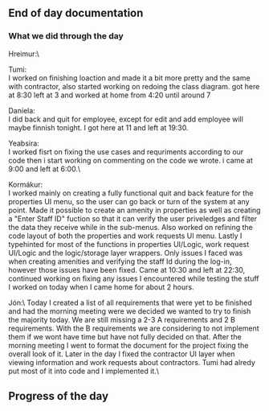 ## End of day documentation

### What we did through the day 
Hreimur:\


Tumi:\
I worked on finishing loaction and made it a bit more pretty and the same with contractor, also started working on redoing the class diagram. got here at 8:30 left at 3 and worked at home from 4:20 until around 7

Daníela:\
I did back and quit for employee, except for edit and add employee will maybe finnish tonight. I got here at 11 and left at 19:30.


Yeabsira:\
I worked fisrt on fixing the use cases and requriments according to our code then i start working on commenting on the code we wrote. i came at 9:00 and left at 6:00.\

Kormákur:\
I worked mainly on creating a fully functional quit and back feature for the properties UI menu, so the user can go back or turn of the system at any point. Made it possible to create an amenity in properties as well as creating a "Enter Staff ID" fuction so that it can verify the user priveledges and filter the data they receive while in the sub-menus. Also worked on refining the code layout of both the properties and work requests UI menu. Lastly I typehinted for most of the functions in properties UI/Logic, work request UI/Logic and the logic/storage layer wrappers. Only issues I faced was when creating amenities and verifying the staff Id during the log-in, however those issues have been fixed. Came at 10:30 and left at 22:30, continued working on fixing any issues I encountered while testing the stuff I worked on today when I came home for about 2 hours. 


Jón:\ Today I created a list of all requirements that were yet to be finished and had the morning meeting were we decided we wanted to try to finish the majority today. We are still missing a 2-3 A requirements and 2 B requirements. With the B requirements we are considering to not implement them if we wont have time but have not fully decided on that. After the morning meeting I went to format the document for the project fixing the overall look of it. Later in the day I fixed the contractor UI layer when viewing information and work requests about contractors. Tumi had alredy put most of it into code and I implemented it.\


## Progress of the day
